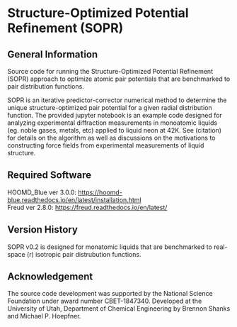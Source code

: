# Structure-Optimized Potential Refinement (SOPR)
 
## General Information
Source code for running the Structure-Optimized Potential Refinement (SOPR) approach to optimize atomic pair potentials that are benchmarked to pair distribution functions. 

SOPR is an iterative predictor-corrector numerical method to determine the unique structure-optimized pair potential for a given radial distribution function. The provided jupyter notebook is an example code designed for analyzing experimental diffraction measurements in monoatomic liquids (eg. noble gases, metals, etc) applied to liquid neon at 42K. See (citation) for details on the algorithm as well as discussions on the motivations to constructing force fields from experimental measurements of liquid structure.    

## Required Software
HOOMD_Blue ver 3.0.0: https://hoomd-blue.readthedocs.io/en/latest/installation.html <br />
Freud ver 2.8.0: https://freud.readthedocs.io/en/latest/ <br />

## Version History
SOPR v0.2 is designed for monatomic liquids that are benchmarked to real-space (r) isotropic pair distrubution functions. 

## Acknowledgement
The source code development was supported by the National Science Foundation under award number CBET-1847340. Developed at the University of Utah, Department of Chemical Engineering by Brennon Shanks and Michael P. Hoepfner.  
